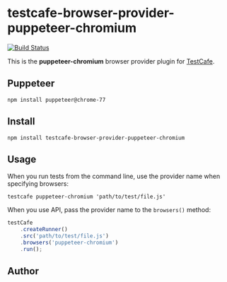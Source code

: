 # testcafe-browser-provider-puppeteer-chromium
[![Build Status](https://travis-ci.org/stefanschenk/testcafe-browser-provider-puppeteer-chromium.svg)](https://travis-ci.org/stefanschenk/testcafe-browser-provider-puppeteer-chromium)

This is the **puppeteer-chromium** browser provider plugin for [TestCafe](http://devexpress.github.io/testcafe).

## Puppeteer

```
npm install puppeteer@chrome-77
```

## Install

```
npm install testcafe-browser-provider-puppeteer-chromium
```

## Usage


When you run tests from the command line, use the provider name when specifying browsers:

```
testcafe puppeteer-chromium 'path/to/test/file.js'
```


When you use API, pass the provider name to the `browsers()` method:

```js
testCafe
    .createRunner()
    .src('path/to/test/file.js')
    .browsers('puppeteer-chromium')
    .run();
```

## Author
 
